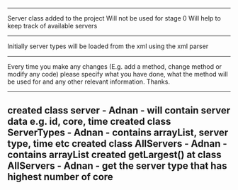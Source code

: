 ---------------
Server class added to the project
Will not be used for stage 0
Will help to keep track of available servers

---------------
Initially server types will be loaded from the xml using the xml parser

---------------
Every time you make any changes (E.g. add a method,  change method or modify any code) please specify what you have done, what the method will be used for and  any other relevant information. Thanks.

---------------
created class server - Adnan - will contain server data e.g. id, core, time
created class ServerTypes - Adnan - contains arrayList<Server>, server type, time etc
created class AllServers - Adnan - contains arrayList<ServerTypes>
created getLargest() at class AllServers - Adnan - get the server type that has highest number of core
---------------
